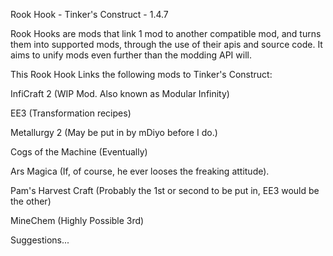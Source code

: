Rook Hook - Tinker's Construct - 1.4.7

Rook Hooks are mods that link 1 mod to another compatible mod, and turns them into supported mods, 
through the use of their apis and source code. It aims to unify mods even further than the modding API will.

This Rook Hook Links the following mods to Tinker's Construct:

InfiCraft 2 (WIP Mod. Also known as Modular Infinity)

EE3 (Transformation recipes)

Metallurgy 2 (May be put in by mDiyo before I do.)

Cogs of the Machine (Eventually)

Ars Magica (If, of course, he ever looses the freaking attitude).

Pam's Harvest Craft (Probably the 1st or second to be put in, EE3 would be the other)

MineChem (Highly Possible 3rd)

Suggestions...
